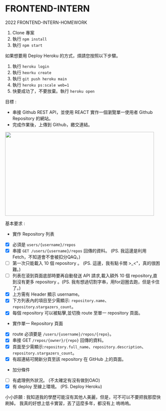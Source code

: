 # FRONTEND-INTERN
2022 FRONTEND-INTERN-HOMEWORK

1. Clone 專案
2. 執行 ```npm install```
3. 執行 ```npm start```

如果想要用 Deploy Heroku 的方式，煩請您按照以下步驟。
1. 執行 ```heroku login```
2. 執行 ```heorku create```
3. 執行 ```git push heroku main```
4. 執行 ```heroku ps:scale web=1```
5. 快要成功了，不要放棄。執行 ```heroku open```

目標 : 

- 串接 Github REST API，並使用 REACT 實作一個瀏覽單一使用者 Github Repository 的網站。
- 完成作業後，上傳到 Github，繳交連結。

<img src="https://media.giphy.com/media/KDspjK5MT9xhqyycfR/giphy.gif" width="480" height="270"/>

基本要求 :
- 實作 Repository 列表
- [x] 必須是 `users/{username}/repos`
- [x] 串接 `GET /users/{username}/repos` 回傳的資料。 (PS. 我這邊是利用 Fetch，不知道會不會被扣分QAQ。)
- [ ] 第一次只能載入 10 個 repository 。 (PS. 這邊，我有點卡關 >_<"，真的很困難。)
- [ ] 列表在滾到頁面底部時要再自動發送 API 請求,載入額外 10 個 repository,直到沒有更多 repository 。(PS. 我有想過切割字串，用for迴圈去跑，但是卡住了。)
- [x] 上方需有 Header 顯示 username。
- [x] 下方列表內的項目至少需顯示: `repository.name`、`repository`.`stargazers_count`。
- [x] 每個 repository 可以被點擊,並切換 route 至單一 repository 頁面。
- 實作單一 Repository 頁面
- [x] route 必須要是 `/users/{username}/repos/{repo}`。
- [x] 串接 GET `/repos/{owner}/{repo}` 回傳的資料。
- [x] 頁面至少需顯示:`repository.full_name`、`repository.description`、`repository.stargazers_count`。
- [x] 有超連結可開新分頁至該 repository 在 GitHub 上的頁面。
- 加分條件
- [ ] 有處理例外狀況。 (不太確定有沒有做到OAO)
- [x] 有 deploy 至線上環境。 (PS. Deploy Heroku)

小小許願 : 
我知道我的學歷可能沒有其他人美麗，但是，可不可以不要把我那麼快刷掉。
我真的好想上低卡實習，丟了這麼多年，都沒有上 嗚嗚嗚。